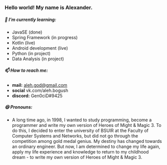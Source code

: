 ### Hello world! My name is Alexander.
##### 🌱 I’m currently learning:
- JavaSE (done)
- Spring Framework (in progress)
- Kotlin (live)
- Android development (live)
- Python (in project)
- Data Analysis (in project)
##### 📫 How to reach me:
- **mail:** aleh.god@gmail.com
- **social** vk.com/aleh.bogush
- **discord:** Gen0ciD#9425
##### 😄 Pronouns:
- A long time ago, in 1998, I wanted to study programming, become a programmer and write my own version of Heroes of Might & Magic 3. To do this, I decided to enter the university of BSUIR at the Faculty of Computer Systems and Networks, but did not go through the competition among gold medal genius. My destiny has changed towards an ordinary engineer. But now, I am determined to change my life again, apply my life experience and knowledge to return to my childhood dream - to write my own version of Heroes of Might & Magic 3.
